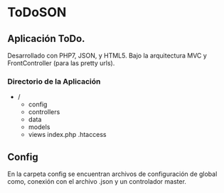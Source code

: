 # ToDoSON
## Aplicación ToDo. 
   Desarrollado con PHP7, JSON, y HTML5. Bajo la arquitectura MVC y FrontController (para las pretty urls).
###   Directorio de la Aplicación
   -  /
      -  config
      -  controllers
      -  data
      -  models
      -  views
      index.php
      .htaccess
## Config
En la carpeta config se encuentran archivos de configuración de global como, conexión con el archivo .json y un controlador master.
